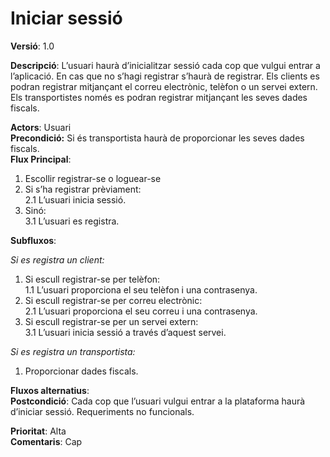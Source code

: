 # Iniciar sessió

**Versió**: 1.0

**Descripció**:
L’usuari haurà d’inicialitzar sessió cada cop que vulgui entrar a l’aplicació. En cas que no s’hagi registrar s’haurà de registrar. Els clients es podran registrar mitjançant el correu electrònic, telèfon o un servei extern. Els transportistes només es podran registrar mitjançant les seves dades fiscals.<br>

**Actors**: Usuari<br>
**Precondició:**
Si és transportista haurà de proporcionar les seves dades fiscals.<br>
**Flux Principal**:<br>
1. Escollir registrar-se o loguear-se<br>
2. Si s’ha registrar prèviament:<br>
   2.1 L’usuari inicia sessió.<br>
3. Sinó:<br>
   3.1 L’usuari es registra.<br>
   
**Subfluxos**:<br>

*Si es registra un client:*<br>
   1. Si escull registrar-se per telèfon:<br>
      1.1 L’usuari proporciona el seu telèfon i una contrasenya.<br>
   2. Si escull registrar-se per correu electrònic:<br>
      2.1 L’usuari proporciona el seu correu i una contrasenya.<br>
   3. Si escull registrar-se per un servei extern:<br>
      3.1 L’usuari inicia sessió a través d’aquest servei.<br>
      
*Si es registra un transportista:*<br>
   1. Proporcionar dades fiscals.<br>
   
**Fluxos alternatius**:<br>
**Postcondició**:
Cada cop que l’usuari vulgui entrar a la plataforma haurà d’iniciar sessió.
Requeriments no funcionals.<br>

**Prioritat**: Alta<br>
**Comentaris**: Cap



